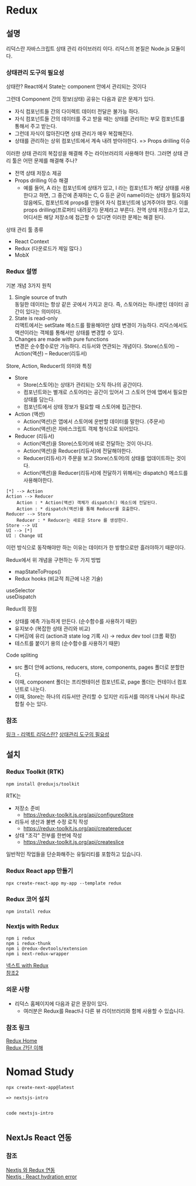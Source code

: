 # Redux

## 설명

리덕스란 자바스크립트 상태 관리 라이브러리 이다. 
리덕스의 본질은 Node.js 모듈이다. 

### 상태관리 도구의 필요성
상태란?
React에서 State는 component 안에서 관리되는 것이다

그런데 Component 간의 정보(상태) 공유는 다음과 같은 문제가 있다. 
  * 자식 컴포넌트들 간의 다이렉트 데이터 전달은 불가능 하다.
  * 자식 컴포넌트들 간의 데이터를 주고 받을 때는 상태를 관리하는 부모 컴포넌트를 통해서 주고 받는다.
  * 그런데 자식이 많아진다면 상태 관리가 매우 복잡해진다.
  * 상태를 관리하는 상위 컴포넌트에서 계속 내려 받아야한다. => Props drilling 이슈

이러한 상태 관리의 복잡성을 해결해 주는 라이브러리의 사용해야 한다.
그러면 상태 관리 툴은 어떤 문제를 해결해 주나?
  * 전역 상태 저장소 제공
  * Props drilling 이슈 해결 
    * 예를 들어, A 라는 컴포넌트에 상태가 있고, I 라는 컴포넌트가 해당 상태를 사용한다고 하면,
     그 중간에 존재하는 C, G 등은 굳이 name이라는 상태가 필요하지 않음에도, 컴포넌트에 props를 만들어 자식 컴포넌트에 넘겨주어야 했다.
     이를 props drilling(프로퍼티 내려꽂기) 문제라고 부른다. 전역 상태 저장소가 있고, 어디서든 해당 저장소에 접근할 수 있다면 이러한 문제는 해결 된다.

상태 관리 툴 종류
  * React Context
  * Redux (다운로드가 제일 많다.)
  * MobX

### Redux 설명 

기본 개념 3가지 원칙
1. Single source of truth  
   동일한 데이터는 항상 같은 곳에서 가지고 온다.
   즉, 스토어라는 하나뿐인 데이터 공간이 있다는 의미이다.
2. State is read-only  
   리액트에서는 setState 메소드를 활용해야만 상태 변경이 가능하다.
   리덕스에서도 액션이라는 객체를 통해서만 상태를 변경할 수 있다.
3. Changes are made with pure functions  
   변경은 순수함수로만 가능하다.
   리듀서와 연관되는 개념이다.
   Store(스토어) – Action(액션) – Reducer(리듀서)

Store, Action, Reducer의 의미와 특징
* Store
  * Store(스토어)는 상태가 관리되는 오직 하나의 공간이다. 
  * 컴포넌트와는 별개로 스토어라는 공간이 있어서 그 스토어 안에 앱에서 필요한 상태를 담는다. 
  * 컴포넌트에서 상태 정보가 필요할 때 스토어에 접근한다.
* Action (액션)
  * Action(액션)은 앱에서 스토어에 운반할 데이터를 말한다. (주문서)
  * Action(액션)은 자바스크립트 객체 형식으로 되어있다.
* Reducer (리듀서)
  * Action(액션)을 Store(스토어)에 바로 전달하는 것이 아니다. 
  * Action(액션)을 Reducer(리듀서)에 전달해야한다. 
  * Reducer(리듀서)가 주문을 보고 Store(스토어)의 상태를 업데이트하는 것이다. 
  * Action(액션)을 Reducer(리듀서)에 전달하기 위해서는 dispatch() 메소드를 사용해야한다.


```plantuml
[*] --> Action
Action --> Reducer
    Action : * Action(액션) 객체가 dispatch() 메소드에 전달된다. 
    Action : * dispatch(액션)를 통해 Reducer를 호출한다.
Reducer --> Store
    Reducer : * Reducer는 새로운 Store 를 생성한다.
Store --> UI
UI --> [*]
UI : Change UI 
```

이런 방식으로 동작해야만 하는 이유는 데이터가 한 방향으로만 흘러야하기 때문이다.

Redux에서 위 개념을 구현하는 두 가지 방법
* mapStateToProps()
* Redux hooks (비교적 최근에 나온 기술)

useSelector  
useDispatch


Redux의 장점
* 상태를 예측 가능하게 만든다. (순수함수를 사용하기 때문)
* 유지보수 (복잡한 상태 관리와 비교)
* 디버깅에 유리 (action과 state log 기록 시) → redux dev tool (크롬 확장)
* 테스트를 붙이기 용의 (순수함수를 사용하기 때문)

Code spliting
* src 폴더 안에 actions, reducers, store, components, pages 폴더로 분할한다.
* 이때, component 폴더는 프리젠테이션 컴포넌트로, page 폴더는 컨테이너 컴포넌트로 나눈다.
* 이때, Store는 하나의 리듀서만 관리할 수 있지만 리듀서를 여러개 나눠서 하나로 합칠 수는 있다.



### 참조 

[링크 - 리액트 리덕스란?](https://hanamon.kr/redux%EB%9E%80-%EB%A6%AC%EB%8D%95%EC%8A%A4-%EC%83%81%ED%83%9C-%EA%B4%80%EB%A6%AC-%EB%9D%BC%EC%9D%B4%EB%B8%8C%EB%9F%AC%EB%A6%AC/)
[상태관리 도구의 필요성](https://hanamon.kr/redux%EB%9E%80-%EB%A6%AC%EB%8D%95%EC%8A%A4-%EC%83%81%ED%83%9C-%EA%B4%80%EB%A6%AC-%EB%9D%BC%EC%9D%B4%EB%B8%8C%EB%9F%AC%EB%A6%AC/)




## 설치

### Redux Toolkit (RTK)

    npm install @reduxjs/toolkit

RTK는 
* 저장소 준비  
  * <https://redux-toolkit.js.org/api/configureStore>
* 리듀서 생산과 불변 수정 로직 작성  
  * <https://redux-toolkit.js.org/api/createreducer>  
* 상태 "조각" 전부를 한번에 작성
  * <https://redux-toolkit.js.org/api/createslice>

일반적인 작업들을 단순화해주는 유틸리티를 포함하고 있습니다.

### Redux React app 만들기 

    npx create-react-app my-app --template redux

### Redux 코어 설치
    
    npm install redux

### Nextjs with Redux


```
npm i redux
npm i redux-thunk
npm i @redux-devtools/extension
npm i next-redux-wrapper

```


[넥스트 with Redux](https://devkkiri.com/post/59cb38dd-f939-462d-9e7f-afcc338b621f)  
[참조2](https://www.devkkiri.com/post/56578a18-d1fc-4c67-a2c4-6d64e21cf70c)  





### 의문 사항
 * 리덕스 홈페이지에 다음과 같은 문장이 있다.
   * 여러분은 Redux를 React나 다른 뷰 라이브러리와 함께 사용할 수 있습니다.


### 참조 링크
[Redux Home](https://ko.redux.js.org/introduction/getting-started/)  
[Redux 간단 이해](https://velog.io/@qf9ar8nv/%EA%B0%84%EB%8B%A8%ED%95%9C-%EC%98%88%EC%A0%9C%EB%A5%BC-%ED%86%B5%ED%95%B4-Redux%EB%A5%BC-%EC%9D%B4%ED%95%B4%ED%95%98%EA%B8%B0)



# Nomad Study

``` 
npx create-next-app@latest

=> nextsjs-intro


code nextsjs-intro


```

## NextJs React 연동






### 참조    

[Nextjs 와 Redux 연동](https://devkkiri.com/post/59cb38dd-f939-462d-9e7f-afcc338b621f)   
[Nextjs : React hydration error](https://velog.io/@juurom/TIL-react-hydration-error-%EC%9B%90%EC%9D%B8-%EB%B0%8F-%ED%95%B4%EA%B2%B0%EB%B0%A9%EB%B2%95-feat.-react-calendar)  




